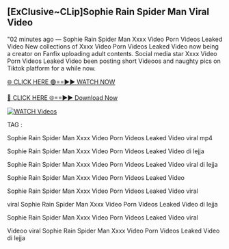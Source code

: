 ## [ExClusive~CLip]Sophie Rain Spider Man Viral Video


"02 minutes ago —  Sophie Rain Spider Man Xxxx Video Porn Videos Leaked Video New collections of   Xxxx Video Porn Videos Leaked Video now being a creator on Fanfix uploading adult contents. Social media star   Xxxx Video Porn Videos Leaked Video been posting short Videoos and naughty pics on Tiktok platform for a while now.


[🌐 CLICK HERE 🟢==►► WATCH NOW](https://ultra-bulletin.blogspot.com/p/ultra-bulletin-23.html)

[🔴 CLICK HERE 🌐==►► Download Now](https://ultra-bulletin.blogspot.com/p/ultra-bulletin-23.html)

[![WATCH Videos](https://i.imgur.com/dJHk4Zq.gif)](https://ultra-bulletin.blogspot.com/p/ultra-bulletin-23.html)


TAG :

Sophie Rain Spider Man Xxxx Video Porn Videos Leaked Video viral mp4

Sophie Rain Spider Man Xxxx Video Porn Videos Leaked Video di lejja

Sophie Rain Spider Man Xxxx Video Porn Videos Leaked Video viral di lejja

Sophie Rain Spider Man Xxxx Video Porn Videos Leaked Video

Sophie Rain Spider Man Xxxx Video Porn Videos Leaked Video viral

viral Sophie Rain Spider Man Xxxx Video Porn Videos Leaked Video di lejja

Sophie Rain Spider Man Xxxx Video Porn Videos Leaked Video viral

Videoo viral Sophie Rain Spider Man Xxxx Video Porn Videos Leaked Video di lejja

